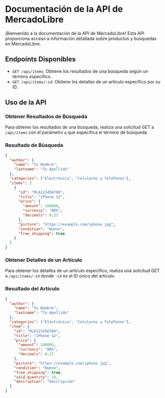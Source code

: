 # Documentación de la API de MercadoLibre

¡Bienvenido a la documentación de la API de MercadoLibre! Esta API proporciona acceso a información detallada sobre productos y búsquedas en MercadoLibre.

## Endpoints Disponibles

- `GET /api/items`: Obtiene los resultados de una búsqueda según un término específico.
- `GET /api/items/:id`: Obtiene los detalles de un artículo específico por su ID.

## Uso de la API

### Obtener Resultados de Búsqueda

Para obtener los resultados de una búsqueda, realiza una solicitud GET a `/api/items` con el parámetro `q` que especifica el término de búsqueda.

### Resultado de Búsqueda

```json
{
  "author": {
    "name": "Tu Nombre",
    "lastname": "Tu Apellido"
  },
  "categories": ["Electrónica", "Celulares y Teléfonos"],
  "items": [
    {
      "id": "MLA123456789",
      "title": "iPhone 12",
      "price": {
        "amount": 100000,
        "currency": "ARS",
        "decimals": 0.22
      },
      "picture": "https://example.com/iphone.jpg",
      "condition": "Nuevo",
      "free_shipping": true
    }
  ]
}
```

### Obtener Detalles de un Artículo

Para obtener los detalles de un artículo específico, realiza una solicitud GET a `/api/items/:id` donde `:id` es el ID único del artículo.

### Resultado del Artículo

```json
{
  "author": {
    "name": "Tu Nombre",
    "lastname": "Tu Apellido"
  },
  "categories": ["Electrónica", "Celulares y Teléfonos"],
  "item": {
    "id": "MLA123456789",
    "title": "iPhone 12",
    "price": {
      "amount": 100000,
      "currency": "ARS",
      "decimals": 0.22
    },
    "picture": "https://example.com/iphone.jpg",
    "condition": "Nuevo",
    "free_shipping": true,
    "sold_quantity": 19, 
    "description": "Descripción"
  }
}
```